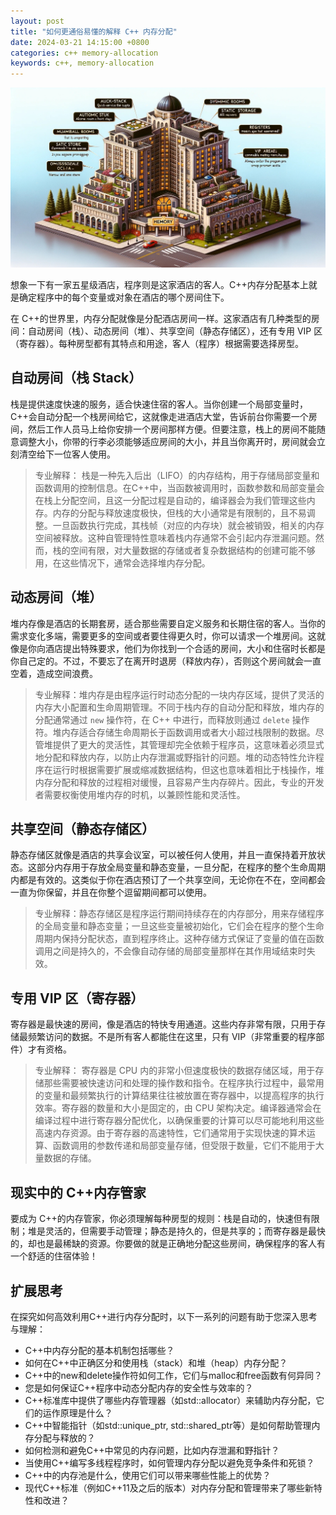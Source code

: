 ```yaml
---
layout: post
title: "如何更通俗易懂的解释 C++ 内存分配"
date: 2024-03-21 14:15:00 +0800
categories: c++ memory-allocation
keywords: c++, memory-allocation
---
```


![xrzjGp](https://raw.githubusercontent.com/jamiesun/images/master/default/xrzjGp.jpg)

想象一下有一家五星级酒店，程序则是这家酒店的客人。C++内存分配基本上就是确定程序中的每个变量或对象在酒店的哪个房间住下。

在 C++的世界里，内存分配就像是分配酒店房间一样。这家酒店有几种类型的房间：自动房间（栈）、动态房间（堆）、共享空间（静态存储区），还有专用 VIP 区（寄存器）。每种房型都有其特点和用途，客人（程序）根据需要选择房型。

## 自动房间（栈 Stack）

栈是提供速度快速的服务，适合快速住宿的客人。当你创建一个局部变量时，C++会自动分配一个栈房间给它，这就像走进酒店大堂，告诉前台你需要一个房间，然后工作人员马上给你安排一个房间那样方便。但要注意，栈上的房间不能随意调整大小，你带的行李必须能够适应房间的大小，并且当你离开时，房间就会立刻清空给下一位客人使用。

> 专业解释： 栈是一种先入后出（LIFO）的内存结构，用于存储局部变量和函数调用的控制信息。在C++中，当函数被调用时，函数参数和局部变量会在栈上分配空间，且这一分配过程是自动的，编译器会为我们管理这些内存。内存的分配与释放速度极快，但栈的大小通常是有限制的，且不易调整。一旦函数执行完成，其栈帧（对应的内存块）就会被销毁，相关的内存空间被释放。这种自管理特性意味着栈内存通常不会引起内存泄漏问题。然而，栈的空间有限，对大量数据的存储或者复杂数据结构的创建可能不够用，在这些情况下，通常会选择堆内存分配。

## 动态房间（堆）

堆内存像是酒店的长期套房，适合那些需要自定义服务和长期住宿的客人。当你的需求变化多端，需要更多的空间或者要住得更久时，你可以请求一个堆房间。这就像是你向酒店提出特殊要求，他们为你找到一个合适的房间，大小和住宿时长都是你自己定的。不过，不要忘了在离开时退房（释放内存），否则这个房间就会一直空着，造成空间浪费。

> 专业解释：堆内存是由程序运行时动态分配的一块内存区域，提供了灵活的内存大小配置和生命周期管理。不同于栈内存的自动分配和释放，堆内存的分配通常通过 `new` 操作符，在 C++ 中进行，而释放则通过 `delete` 操作符。堆内存适合存储生命周期长于函数调用或者大小超过栈限制的数据。尽管堆提供了更大的灵活性，其管理却完全依赖于程序员，这意味着必须显式地分配和释放内存，以防止内存泄漏或野指针的问题。堆的动态特性允许程序在运行时根据需要扩展或缩减数据结构，但这也意味着相比于栈操作，堆内存分配和释放的过程相对缓慢，且容易产生内存碎片。因此，专业的开发者需要权衡使用堆内存的时机，以兼顾性能和灵活性。

## 共享空间（静态存储区）

静态存储区就像是酒店的共享会议室，可以被任何人使用，并且一直保持着开放状态。这部分内存用于存放全局变量和静态变量，一旦分配，在程序的整个生命周期内都是有效的。这类似于你在酒店预订了一个共享空间，无论你在不在，空间都会一直为你保留，并且在你整个逗留期间都可以使用。

> 专业解释：静态存储区是程序运行期间持续存在的内存部分，用来存储程序的全局变量和静态变量；一旦这些变量被初始化，它们会在程序的整个生命周期内保持分配状态，直到程序终止。这种存储方式保证了变量的值在函数调用之间是持久的，不会像自动存储的局部变量那样在其作用域结束时失效。

## 专用 VIP 区（寄存器）

寄存器是最快速的房间，像是酒店的特快专用通道。这些内存非常有限，只用于存储最频繁访问的数据。不是所有客人都能住在这里，只有 VIP（非常重要的程序部件）才有资格。

> 专业解释： 寄存器是 CPU 内的非常小但速度极快的数据存储区域，用于存储那些需要被快速访问和处理的操作数和指令。在程序执行过程中，最常用的变量和最频繁执行的计算结果往往被放置在寄存器中，以提高程序的执行效率。寄存器的数量和大小是固定的，由 CPU 架构决定。编译器通常会在编译过程中进行寄存器分配优化，以确保重要的计算可以尽可能地利用这些高速内存资源。由于寄存器的高速特性，它们通常用于实现快速的算术运算、函数调用的参数传递和局部变量存储，但受限于数量，它们不能用于大量数据的存储。

## 现实中的 C++内存管家

要成为 C++的内存管家，你必须理解每种房型的规则：栈是自动的，快速但有限制；堆是灵活的，但需要手动管理；静态是持久的，但是共享的；而寄存器是最快的，却也是最稀缺的资源。你要做的就是正确地分配这些房间，确保程序的客人有一个舒适的住宿体验！

## 扩展思考

在探究如何高效利用C++进行内存分配时，以下一系列的问题有助于您深入思考与理解：

- C++中内存分配的基本机制包括哪些？
- 如何在C++中正确区分和使用栈（stack）和堆（heap）内存分配？
- C++中的new和delete操作符如何工作，它们与malloc和free函数有何异同？
- 您是如何保证C++程序中动态分配内存的安全性与效率的？
- C++标准库中提供了哪些内存管理器（如std::allocator）来辅助内存分配，它们的运作原理是什么？
- C++中智能指针（如std::unique_ptr, std::shared_ptr等）是如何帮助管理内存分配与释放的？
- 如何检测和避免C++中常见的内存问题，比如内存泄漏和野指针？
- 当使用C++编写多线程程序时，如何管理内存分配以避免竞争条件和死锁？
- C++中的内存池是什么，使用它们可以带来哪些性能上的优势？
- 现代C++标准（例如C++11及之后的版本）对内存分配和管理带来了哪些新特性和改进？
